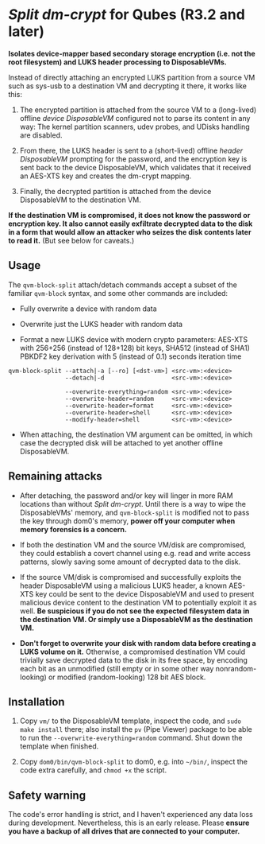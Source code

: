 # _Split dm-crypt_ for Qubes (R3.2 and later)

**Isolates device-mapper based secondary storage encryption (i.e. not
the root filesystem) and LUKS header processing to DisposableVMs.**

Instead of directly attaching an encrypted LUKS partition from a source
VM such as sys-usb to a destination VM and decrypting it there, it works
like this:

1. The encrypted partition is attached from the source VM to a
   (long-lived) offline _device DisposableVM_ configured not to parse
   its content in any way: The kernel partition scanners, udev probes,
   and UDisks handling are disabled.

2. From there, the LUKS header is sent to a (short-lived) offline
   _header DisposableVM_ prompting for the password, and the encryption
   key is sent back to the device DisposableVM, which validates that it
   received an AES-XTS key and creates the dm-crypt mapping.

3. Finally, the decrypted partition is attached from the device
   DisposableVM to the destination VM.

**If the destination VM is compromised, it does not know the password or
encryption key. It also cannot easily exfiltrate decrypted data to the
disk in a form that would allow an attacker who seizes the disk contents
later to read it.** (But see below for caveats.)


## Usage

The `qvm-block-split` attach/detach commands accept a subset of the
familiar `qvm-block` syntax, and some other commands are included:

- Fully overwrite a device with random data

- Overwrite just the LUKS header with random data

- Format a new LUKS device with modern crypto parameters: AES-XTS with
  256+256 (instead of 128+128) bit keys, SHA512 (instead of SHA1) PBKDF2
  key derivation with 5 (instead of 0.1) seconds iteration time

```
qvm-block-split --attach|-a [--ro] [<dst-vm>] <src-vm>:<device>
                --detach|-d                   <src-vm>:<device>

                --overwrite-everything=random <src-vm>:<device>
                --overwrite-header=random     <src-vm>:<device>
                --overwrite-header=format     <src-vm>:<device>
                --overwrite-header=shell      <src-vm>:<device>
                --modify-header=shell         <src-vm>:<device>
```

- When attaching, the destination VM argument can be omitted, in which
  case the decrypted disk will be attached to yet another offline
  DisposableVM.


## Remaining attacks

- After detaching, the password and/or key will linger in more RAM
  locations than without _Split dm-crypt_. Until there is a way to wipe
  the DisposableVMs' memory, and `qvm-block-split` is modified not to
  pass the key through dom0's memory, **power off your computer when
  memory forensics is a concern.**

- If both the destination VM and the source VM/disk are compromised,
  they could establish a covert channel using e.g. read and write access
  patterns, slowly saving some amount of decrypted data to the disk.

- If the source VM/disk is compromised and successfully exploits the
  header DisposableVM using a malicious LUKS header, a known AES-XTS key
  could be sent to the device DisposableVM and used to present malicious
  device content to the destination VM to potentially exploit it as
  well. **Be suspicious if you do not see the expected filesystem data
  in the destination VM. Or simply use a DisposableVM as the destination
  VM.**

- **Don't forget to overwrite your disk with random data before creating
  a LUKS volume on it.** Otherwise, a compromised destination VM could
  trivially save decrypted data to the disk in its free space, by
  encoding each bit as an unmodified (still empty or in some other way
  nonrandom-looking) or modified (random-looking) 128 bit AES block.


## Installation

1. Copy `vm/` to the DisposableVM template, inspect the code, and `sudo
   make install` there; also install the `pv` (Pipe Viewer) package to
   be able to run the `--overwrite-everything=random` command. Shut down
   the template when finished.

2. Copy `dom0/bin/qvm-block-split` to dom0, e.g. into `~/bin/`, inspect
   the code extra carefully, and `chmod +x` the script.


## Safety warning

The code's error handling is strict, and I haven't experienced any data
loss during development. Nevertheless, this is an early release. Please
**ensure you have a backup of all drives that are connected to your
computer.**
